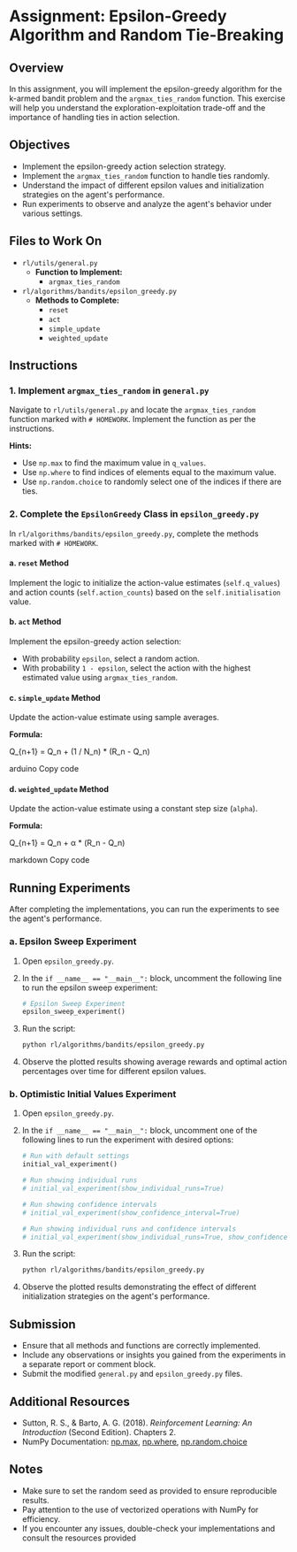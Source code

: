 # Assignment: Epsilon-Greedy Algorithm and Random Tie-Breaking

## Overview

In this assignment, you will implement the epsilon-greedy algorithm for the k-armed bandit problem and the `argmax_ties_random` function. This exercise will help you understand the exploration-exploitation trade-off and the importance of handling ties in action selection.

## Objectives

- Implement the epsilon-greedy action selection strategy.
- Implement the `argmax_ties_random` function to handle ties randomly.
- Understand the impact of different epsilon values and initialization strategies on the agent's performance.
- Run experiments to observe and analyze the agent's behavior under various settings.

## Files to Work On

- `rl/utils/general.py`
  - **Function to Implement:**
    - `argmax_ties_random`
- `rl/algorithms/bandits/epsilon_greedy.py`
  - **Methods to Complete:**
    - `reset`
    - `act`
    - `simple_update`
    - `weighted_update`

## Instructions

### 1. Implement `argmax_ties_random` in `general.py`

Navigate to `rl/utils/general.py` and locate the `argmax_ties_random` function marked with `# HOMEWORK`. Implement the function as per the instructions.

**Hints:**

- Use `np.max` to find the maximum value in `q_values`.
- Use `np.where` to find indices of elements equal to the maximum value.
- Use `np.random.choice` to randomly select one of the indices if there are ties.

### 2. Complete the `EpsilonGreedy` Class in `epsilon_greedy.py`

In `rl/algorithms/bandits/epsilon_greedy.py`, complete the methods marked with `# HOMEWORK`.

#### a. `reset` Method

Implement the logic to initialize the action-value estimates (`self.q_values`) and action counts (`self.action_counts`) based on the `self.initialisation` value.

#### b. `act` Method

Implement the epsilon-greedy action selection:

- With probability `epsilon`, select a random action.
- With probability `1 - epsilon`, select the action with the highest estimated value using `argmax_ties_random`.

#### c. `simple_update` Method

Update the action-value estimate using sample averages.

**Formula:**

Q_{n+1} = Q_n + (1 / N_n) * (R_n - Q_n)

arduino
Copy code

#### d. `weighted_update` Method

Update the action-value estimate using a constant step size (`alpha`).

**Formula:**

Q_{n+1} = Q_n + α * (R_n - Q_n)

markdown
Copy code

## Running Experiments

After completing the implementations, you can run the experiments to see the agent's performance.

### a. Epsilon Sweep Experiment

1. Open `epsilon_greedy.py`.
2. In the `if __name__ == "__main__":` block, uncomment the following line to run the epsilon sweep experiment:

    ```python
    # Epsilon Sweep Experiment
    epsilon_sweep_experiment()
    ```

3. Run the script:

    ```bash
    python rl/algorithms/bandits/epsilon_greedy.py
    ```

4. Observe the plotted results showing average rewards and optimal action percentages over time for different epsilon values.

### b. Optimistic Initial Values Experiment

1. Open `epsilon_greedy.py`.
2. In the `if __name__ == "__main__":` block, uncomment one of the following lines to run the experiment with desired options:

    ```python
    # Run with default settings
    initial_val_experiment()

    # Run showing individual runs
    # initial_val_experiment(show_individual_runs=True)

    # Run showing confidence intervals
    # initial_val_experiment(show_confidence_interval=True)

    # Run showing individual runs and confidence intervals
    # initial_val_experiment(show_individual_runs=True, show_confidence_interval=True)
    ```

3. Run the script:

    ```bash
    python rl/algorithms/bandits/epsilon_greedy.py
    ```

4. Observe the plotted results demonstrating the effect of different initialization strategies on the agent's performance.

## Submission

- Ensure that all methods and functions are correctly implemented.
- Include any observations or insights you gained from the experiments in a separate report or comment block.
- Submit the modified `general.py` and `epsilon_greedy.py` files.

## Additional Resources

- Sutton, R. S., & Barto, A. G. (2018). *Reinforcement Learning: An Introduction* (Second Edition). Chapters 2.
- NumPy Documentation: [np.max](https://numpy.org/doc/stable/reference/generated/numpy.amax.html), [np.where](https://numpy.org/doc/stable/reference/generated/numpy.where.html), [np.random.choice](https://numpy.org/doc/stable/reference/random/generated/numpy.random.choice.html)

## Notes

- Make sure to set the random seed as provided to ensure reproducible results.
- Pay attention to the use of vectorized operations with NumPy for efficiency.
- If you encounter any issues, double-check your implementations and consult the resources provided